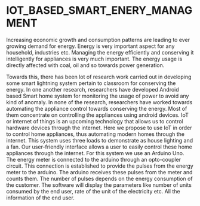 # IOT_BASED_SMART_ENERY_MANAGMENT
Increasing economic growth and consumption patterns are leading to ever growing demand for energy.  Energy is very important
aspect for any household, industries etc. Managing the energy efficiently and conserving it intelligently for appliances is very much important. The energy usage is directly affected with coal, oil and so towards power generation.

 Towards this, there has been lot of research work carried out in developing some smart lightning system pertain to classroom for conserving the energy. In one another research, researchers have developed Android based Smart home system for monitoring the usage of power to avoid any kind of anomaly.
       In none of the research, researchers have worked towards automating the appliance control towards conserving the energy. Most of them concentrate on controlling the appliances using android devices.
              IoT or internet of things is an upcoming technology that allows us to control hardware devices through the internet. Here we propose to use IoT in order to control home appliances, thus automating modern homes through the internet. This system uses three loads to demonstrate as house lighting and a fan. Our user-friendly interface allows a user to easily control these home appliances through the internet. For this system we use an Arduino Uno.
              The energy meter is connected to the arduino through an opto-coupler circuit. This connection is established to provide the pulses from the energy meter to the arduino. The arduino receives these pulses from the meter and counts them. The number of pulses depends on the energy consumption of the customer. The software will display the parameters like number of units consumed by the end user, rate of the unit of the electricity etc. All the information of the end user.
